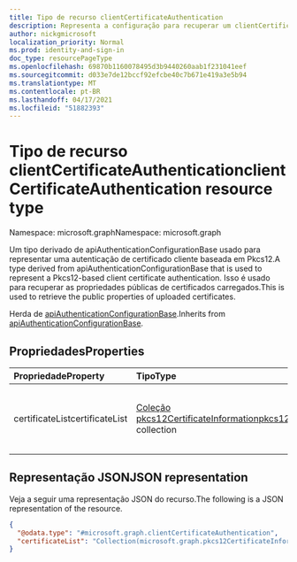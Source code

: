 ```yaml
---
title: Tipo de recurso clientCertificateAuthentication
description: Representa a configuração para recuperar um clientCertificateAuthentication.
author: nickgmicrosoft
localization_priority: Normal
ms.prod: identity-and-sign-in
doc_type: resourcePageType
ms.openlocfilehash: 69870b1160078495d3b9440260aab1f231041eef
ms.sourcegitcommit: d033e7de12bccf92efcbe40c7b671e419a3e5b94
ms.translationtype: MT
ms.contentlocale: pt-BR
ms.lasthandoff: 04/17/2021
ms.locfileid: "51882393"
---
```

# <a name="clientcertificateauthentication-resource-type"></a><span data-ttu-id="71fef-103">Tipo de recurso clientCertificateAuthentication</span><span class="sxs-lookup"><span data-stu-id="71fef-103">clientCertificateAuthentication resource type</span></span>

<span data-ttu-id="71fef-104">Namespace: microsoft.graph</span><span class="sxs-lookup"><span data-stu-id="71fef-104">Namespace: microsoft.graph</span></span>

<span data-ttu-id="71fef-105">Um tipo derivado de apiAuthenticationConfigurationBase usado para representar uma autenticação de certificado cliente baseada em Pkcs12.</span><span class="sxs-lookup"><span data-stu-id="71fef-105">A type derived from apiAuthenticationConfigurationBase that is used to represent a Pkcs12-based client certificate authentication.</span></span> <span data-ttu-id="71fef-106">Isso é usado para recuperar as propriedades públicas de certificados carregados.</span><span class="sxs-lookup"><span data-stu-id="71fef-106">This is used to retrieve the public properties of uploaded certificates.</span></span>

<span data-ttu-id="71fef-107">Herda de [apiAuthenticationConfigurationBase](../resources/apiauthenticationconfigurationbase.md).</span><span class="sxs-lookup"><span data-stu-id="71fef-107">Inherits from [apiAuthenticationConfigurationBase](../resources/apiauthenticationconfigurationbase.md).</span></span>

## <a name="properties"></a><span data-ttu-id="71fef-108">Propriedades</span><span class="sxs-lookup"><span data-stu-id="71fef-108">Properties</span></span>

|<span data-ttu-id="71fef-109">Propriedade</span><span class="sxs-lookup"><span data-stu-id="71fef-109">Property</span></span>|<span data-ttu-id="71fef-110">Tipo</span><span class="sxs-lookup"><span data-stu-id="71fef-110">Type</span></span>|<span data-ttu-id="71fef-111">Descrição</span><span class="sxs-lookup"><span data-stu-id="71fef-111">Description</span></span>|
|:---|:---|:---|
|<span data-ttu-id="71fef-112">certificateList</span><span class="sxs-lookup"><span data-stu-id="71fef-112">certificateList</span></span>| <span data-ttu-id="71fef-113">[Coleção pkcs12CertificateInformation](../resources/pkcs12CertificateInformation.md)</span><span class="sxs-lookup"><span data-stu-id="71fef-113">[pkcs12CertificateInformation](../resources/pkcs12CertificateInformation.md) collection</span></span>| <span data-ttu-id="71fef-114">A lista de certificados carregados para este conector de API.</span><span class="sxs-lookup"><span data-stu-id="71fef-114">The list of certificates uploaded for this API connector.</span></span>|

## <a name="json-representation"></a><span data-ttu-id="71fef-115">Representação JSON</span><span class="sxs-lookup"><span data-stu-id="71fef-115">JSON representation</span></span>

<span data-ttu-id="71fef-116">Veja a seguir uma representação JSON do recurso.</span><span class="sxs-lookup"><span data-stu-id="71fef-116">The following is a JSON representation of the resource.</span></span>
<!-- {
  "blockType": "resource",
  "@odata.type": "microsoft.graph.clientCertificateAuthentication"
}
-->

``` json
{
  "@odata.type": "#microsoft.graph.clientCertificateAuthentication",
  "certificateList": "Collection(microsoft.graph.pkcs12CertificateInformation)",
}
```
